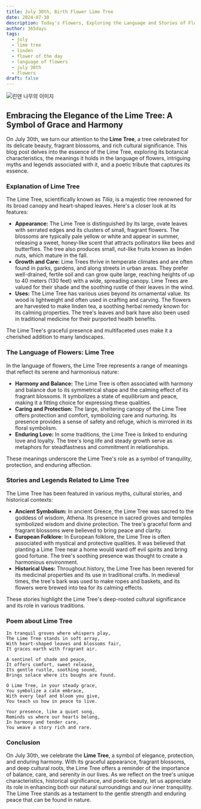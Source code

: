 ```yaml
---
title: July 30th, Birth Flower Lime Tree
date: 2024-07-30
description: Today's Flowers, Exploring the Language and Stories of Flowers Lime Tree
author: 365days
tags:
  - july
  - lime tree
  - linden
  - flower of the day
  - language of flowers
  - july 30th
  - flowers
draft: false
---
```


![린덴 나무의 이미지](https://cdn.pixabay.com/photo/2020/06/28/18/30/linde-5350285_1280.jpg#center)


## Embracing the Elegance of the Lime Tree: A Symbol of Grace and Harmony

On July 30th, we turn our attention to the **Lime Tree**, a tree celebrated for its delicate beauty, fragrant blossoms, and rich cultural significance. This blog post delves into the essence of the Lime Tree, exploring its botanical characteristics, the meanings it holds in the language of flowers, intriguing myths and legends associated with it, and a poetic tribute that captures its essence.

### Explanation of Lime Tree

The Lime Tree, scientifically known as *Tilia*, is a majestic tree renowned for its broad canopy and heart-shaped leaves. Here's a closer look at its features:

- **Appearance:** The Lime Tree is distinguished by its large, ovate leaves with serrated edges and its clusters of small, fragrant flowers. The blossoms are typically pale yellow or white and appear in summer, releasing a sweet, honey-like scent that attracts pollinators like bees and butterflies. The tree also produces small, nut-like fruits known as linden nuts, which mature in the fall.
- **Growth and Care:** Lime Trees thrive in temperate climates and are often found in parks, gardens, and along streets in urban areas. They prefer well-drained, fertile soil and can grow quite large, reaching heights of up to 40 meters (130 feet) with a wide, spreading canopy. Lime Trees are valued for their shade and the soothing rustle of their leaves in the wind.
- **Uses:** The Lime Tree has various uses beyond its ornamental value. Its wood is lightweight and often used in crafting and carving. The flowers are harvested to make linden tea, a soothing herbal remedy known for its calming properties. The tree's leaves and bark have also been used in traditional medicine for their purported health benefits.

The Lime Tree's graceful presence and multifaceted uses make it a cherished addition to many landscapes.

### The Language of Flowers: Lime Tree

In the language of flowers, the Lime Tree represents a range of meanings that reflect its serene and harmonious nature:

- **Harmony and Balance:** The Lime Tree is often associated with harmony and balance due to its symmetrical shape and the calming effect of its fragrant blossoms. It symbolizes a state of equilibrium and peace, making it a fitting choice for expressing these qualities.
- **Caring and Protection:** The large, sheltering canopy of the Lime Tree offers protection and comfort, symbolizing care and nurturing. Its presence provides a sense of safety and refuge, which is mirrored in its floral symbolism.
- **Enduring Love:** In some traditions, the Lime Tree is linked to enduring love and loyalty. The tree's long life and steady growth serve as metaphors for steadfastness and commitment in relationships.

These meanings underscore the Lime Tree's role as a symbol of tranquility, protection, and enduring affection.

### Stories and Legends Related to Lime Tree

The Lime Tree has been featured in various myths, cultural stories, and historical contexts:

- **Ancient Symbolism:** In ancient Greece, the Lime Tree was sacred to the goddess of wisdom, Athena. Its presence in sacred groves and temples symbolized wisdom and divine protection. The tree's graceful form and fragrant blossoms were believed to bring peace and clarity.
- **European Folklore:** In European folklore, the Lime Tree is often associated with mystical and protective qualities. It was believed that planting a Lime Tree near a home would ward off evil spirits and bring good fortune. The tree's soothing presence was thought to create a harmonious environment.
- **Historical Uses:** Throughout history, the Lime Tree has been revered for its medicinal properties and its use in traditional crafts. In medieval times, the tree's bark was used to make ropes and baskets, and its flowers were brewed into tea for its calming effects.

These stories highlight the Lime Tree's deep-rooted cultural significance and its role in various traditions.

### Poem about Lime Tree

	In tranquil groves where whispers play,
	The Lime Tree stands in soft array,
	With heart-shaped leaves and blossoms fair,
	It graces earth with fragrant air.
	
	A sentinel of shade and peace,
	It offers comfort, sweet release,
	Its gentle rustle, soothing sound,
	Brings solace where its boughs are found.
	
	O Lime Tree, in your steady grace,
	You symbolize a calm embrace,
	With every leaf and bloom you give,
	You teach us how in peace to live.
	
	Your presence, like a quiet song,
	Reminds us where our hearts belong,
	In harmony and tender care,
	You weave a story rich and rare.

### Conclusion

On July 30th, we celebrate the **Lime Tree**, a symbol of elegance, protection, and enduring harmony. With its graceful appearance, fragrant blossoms, and deep cultural roots, the Lime Tree offers a reminder of the importance of balance, care, and serenity in our lives. As we reflect on the tree's unique characteristics, historical significance, and poetic beauty, let us appreciate its role in enhancing both our natural surroundings and our inner tranquility. The Lime Tree stands as a testament to the gentle strength and enduring peace that can be found in nature.